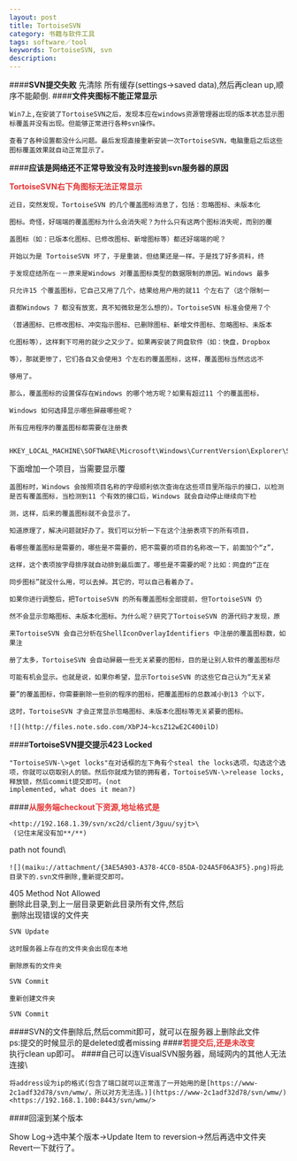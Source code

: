 ```yaml
---
layout: post
title: TortoiseSVN
category: 书籍与软件工具
tags: software／tool
keywords: TortoiseSVN, svn
description: 
---
```


####**SVN提交失败**
     先清除 所有缓存(settings-\>saved data),然后再clean up,顺序不能颠倒.
####**文件夹图标不能正常显示**

    Win7上,在安装了TortoiseSVN之后，发现本应在windows资源管理器出现的版本状态显示图标覆盖并没有出现。但能够正常进行各种svn操作。

    查看了各种设置都没什么问题。最后发现直接重新安装一次TortoiseSVN，电脑重启之后这些图标覆盖效果就自动正常显示了。

####**应该是网络还不正常导致没有及时连接到svn服务器的原因**

**<span style="color:#e53333;">TortoiseSVN</span><span
    style="color:#e53333;">右下角图标无法正常显示</span>**

    近日，突然发现，TortoiseSVN 的几个覆盖图标消息了，包括：忽略图标、未版本化

    图标。奇怪，好端端的覆盖图标为什么会消失呢？为什么只有这两个图标消失呢，而别的覆

    盖图标（如：已版本化图标、已修改图标、新增图标等）都还好端端的呢？

    开始以为是 TortoiseSVN 坏了，于是重装，但结果还是一样。于是找了好多资料，终

    于发现症结所在－－原来是Windows 对覆盖图标类型的数据限制的原因。Windows 最多

    只允许15 个覆盖图标，它自己又用了几个，结果给用户用的就11 个左右了（这个限制一

    直都Windows 7 都没有放宽，真不知微软是怎么想的）。TortoiseSVN 标准会使用７个

    （普通图标、已修改图标、冲突指示图标、已删除图标、新增文件图标、忽略图标、未版本

    化图标等），这样剩下可用的就少之又少了。如果再安装了网盘软件（如：快盘，Dropbox

    等），那就更惨了，它们各自又会使用3 个左右的覆盖图标，这样，覆盖图标当然远远不

    够用了。

    那么，覆盖图标的设置保存在Windows 的哪个地方呢？如果有超过11 个的覆盖图标，

    Windows 如何选择显示哪些屏蔽哪些呢？

    所有应用程序的覆盖图标都需要在注册表

```
 HKEY_LOCAL_MACHINE\SOFTWARE\Microsoft\Windows\CurrentVersion\Explorer\ShellIconOverlayIdentifiers
```

下面增加一个项目，当需要显示覆

    盖图标时，Windows 会按照项目名称的字母顺利依次查询在这些项目里所指示的接口，以检测是否有覆盖图标，当检测到11 个有效的接口后，Windows 就会自动停止继续向下检

    测，这样，后来的覆盖图标就不会显示了。

    知道原理了，解决问题就好办了。我们可以分析一下在这个注册表项下的所有项目，

    看哪些覆盖图标是需要的，哪些是不需要的，把不需要的项目的名称改一下，前面加个“z”，

    这样，这个表项按字母排序就自动排到最后面了。哪些是不需要的呢？比如：网盘的“正在

    同步图标”就没什么用，可以去掉。其它的，可以自己看着办了。

    如果你进行调整后，把TortoiseSVN 的所有覆盖图标全部提前，但TortoiseSVN 仍

    然不会显示忽略图标、未版本化图标。为什么呢？研究了TortoiseSVN 的源代码才发现，原

    来TortoiseSVN 会自己分析在ShellIconOverlayIdentifiers 中注册的覆盖图标数，如果注

    册了太多，TortoiseSVN 会自动屏蔽一些无关紧要的图标，目的是让别人软件的覆盖图标尽

    可能有机会显示。也就是说，如果你希望，显示TortoiseSVN 的这些它自己认为“无关紧

    要”的覆盖图标，你需要删除一些别的程序的图标，把覆盖图标的总数减小到13 个以下，

    这时，TortoiseSVN 才会正常显示忽略图标、未版本化图标等无关紧要的图标。

    ![](http://files.note.sdo.com/XbPJ4~kcsZ12wE2C400ilD)

####**TortoiseSVN提交提示423 Locked**

    "TortoiseSVN-\>get locks"在对话框的左下角有个steal the locks选项，勾选这个选项，你就可以窃取别人的锁。然后你就成为锁的拥有者，TortoiseSVN-\>release locks,释放锁，然后commit提交即可。(not
    implemented, what does it mean?)

####**<span style="color:#e53333;">从服务端checkout下资源,地址格式是</span>**

    <http://192.168.1.39/svn/xc2d/client/3guu/syjt>\
     (记住末尾没有加**/**)

path not found\

    ![](maiku://attachment/{3AE5A903-A378-4CC0-85DA-D24A5F06A3F5}.png)将此目录下的.svn文件删除,重新提交即可。

405 Method Not Allowed\
     删除此目录,到上一层目录更新此目录所有文件,然后\
      删除出现错误的文件夹

    SVN Update

    这时服务器上存在的文件夹会出现在本地

    删除原有的文件夹

    SVN Commit

    重新创建文件夹

    SVN Commit

####SVN的文件删除后,然后commit即可，就可以在服务器上删除此文件\
     ps:提交的时候显示的是deleted或者missing
####**<span style="color:#e53333;">若提交后,</span><span
    style="color:#e53333;">还是未改变</span>**\
     执行clean up即可。
####自己可以连VisualSVN服务器，局域网内的其他人无法连接\

    将address设为ip的格式(包含了端口就可以正常连了一开始用的是[https://www-2c1adf32d78/svn/wmw/，所以对方无法连。)](https://www-2c1adf32d78/svn/wmw/)<https://192.168.1.100:8443/svn/wmw/>

####回滚到某个版本

Show Log->选中某个版本->Update Item to reversion->然后再选中文件夹Revert一下就行了。







